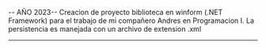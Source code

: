 -- AÑO 2023--
Creacion de proyecto biblioteca en winform (.NET Framework) para el trabajo de mi compañero Andres en Programacion I.
La persistencia es manejada con un archivo de extension .xml
-- --
